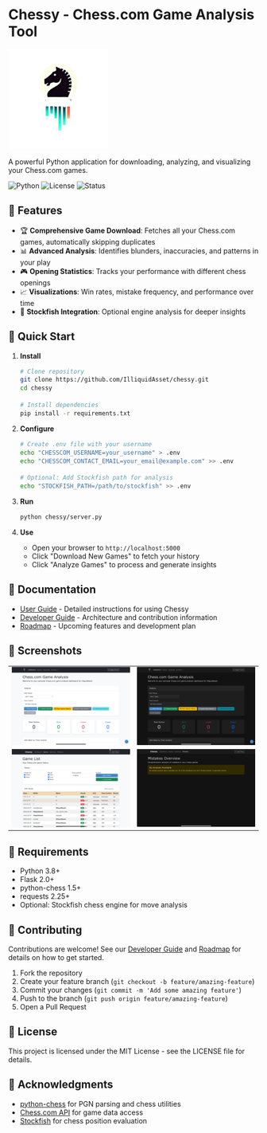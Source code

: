 # Chessy - Chess.com Game Analysis Tool

<img src="chessy/static/img/chessy_logo.png" alt="Chessy Logo" width="200">

A powerful Python application for downloading, analyzing, and visualizing your Chess.com games.

![Python](https://img.shields.io/badge/python-3.8+-blue.svg)
![License](https://img.shields.io/badge/license-MIT-green.svg)
![Status](https://img.shields.io/badge/status-alpha-orange.svg)

## 🔹 Features

- 🏆 **Comprehensive Game Download**: Fetches all your Chess.com games, automatically skipping duplicates
- 📊 **Advanced Analysis**: Identifies blunders, inaccuracies, and patterns in your play
- 🎮 **Opening Statistics**: Tracks your performance with different chess openings
- 📈 **Visualizations**: Win rates, mistake frequency, and performance over time
- 🎯 **Stockfish Integration**: Optional engine analysis for deeper insights

## 🔹 Quick Start

1. **Install**
   ```bash
   # Clone repository
   git clone https://github.com/IlliquidAsset/chessy.git
   cd chessy
   
   # Install dependencies
   pip install -r requirements.txt
   ```

2. **Configure**
   ```bash
   # Create .env file with your username
   echo "CHESSCOM_USERNAME=your_username" > .env
   echo "CHESSCOM_CONTACT_EMAIL=your_email@example.com" >> .env
   
   # Optional: Add Stockfish path for analysis
   echo "STOCKFISH_PATH=/path/to/stockfish" >> .env
   ```

3. **Run**
   ```bash
   python chessy/server.py
   ```

4. **Use**
   - Open your browser to `http://localhost:5000`
   - Click "Download New Games" to fetch your history
   - Click "Analyze Games" to process and generate insights

## 🔹 Documentation

- [User Guide](docs/USER_GUIDE.md) - Detailed instructions for using Chessy
- [Developer Guide](docs/DEVELOPER_GUIDE.md) - Architecture and contribution information
- [Roadmap](docs/ROADMAP.md) - Upcoming features and development plan

## 🔹 Screenshots

<table>
  <tr>
    <td><img src="chessy/static/img/dash.jpeg" alt="Dashboard" width="100%"/></td>
    <td><img src="chessy/static/img/dashdark.jpeg" alt="Dark Mode Dashboard" width="100%"/></td>
  </tr>
  <tr>
    <td><img src="chessy/static/img/games.jpeg" alt="Game List" width="100%"/></td>
    <td><img src="chessy/static/img/mistakes.jpeg" alt="Mistake Analysis" width="100%"/></td>
  </tr>
</table>

## 🔹 Requirements

- Python 3.8+
- Flask 2.0+
- python-chess 1.5+
- requests 2.25+
- Optional: Stockfish chess engine for move analysis

## 🔹 Contributing

Contributions are welcome! See our [Developer Guide](docs/DEVELOPER_GUIDE.md) and [Roadmap](docs/ROADMAP.md) for details on how to get started.

1. Fork the repository
2. Create your feature branch (`git checkout -b feature/amazing-feature`)
3. Commit your changes (`git commit -m 'Add some amazing feature'`)
4. Push to the branch (`git push origin feature/amazing-feature`)
5. Open a Pull Request

## 🔹 License

This project is licensed under the MIT License - see the LICENSE file for details.

## 🔹 Acknowledgments

- [python-chess](https://python-chess.readthedocs.io/) for PGN parsing and chess utilities
- [Chess.com API](https://www.chess.com/news/view/published-data-api) for game data access
- [Stockfish](https://stockfishchess.org/) for chess position evaluation